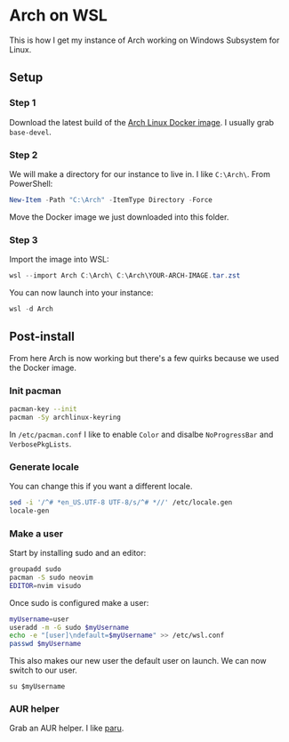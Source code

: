 # Arch on WSL

This is how I get my instance of Arch working on Windows Subsystem for Linux.

## Setup

### Step 1

Download the latest build of the [Arch Linux Docker image](https://gitlab.archlinux.org/archlinux/archlinux-docker/-/releases). I usually grab `base-devel`.

### Step 2

We will make a directory for our instance to live in. I like `C:\Arch\`. From PowerShell:

```powershell
New-Item -Path "C:\Arch" -ItemType Directory -Force
```

Move the Docker image we just downloaded into this folder.

### Step 3

Import the image into WSL:

```powershell
wsl --import Arch C:\Arch\ C:\Arch\YOUR-ARCH-IMAGE.tar.zst
```

You can now launch into your instance:

```powershell
wsl -d Arch
```

## Post-install

From here Arch is now working but there's a few quirks because we used the Docker image.

### Init pacman

```bash
pacman-key --init
pacman -Sy archlinux-keyring
```

In `/etc/pacman.conf` I like to enable `Color` and disalbe `NoProgressBar` and `VerbosePkgLists`.

### Generate locale

You can change this if you want a different locale.

```bash
sed -i '/^# *en_US.UTF-8 UTF-8/s/^# *//' /etc/locale.gen
locale-gen
```

### Make a user

Start by installing sudo and an editor:

```bash
groupadd sudo
pacman -S sudo neovim
EDITOR=nvim visudo
```

Once sudo is configured make a user:

```bash
myUsername=user
useradd -m -G sudo $myUsername
echo -e "[user]\ndefault=$myUsername" >> /etc/wsl.conf
passwd $myUsername
```

This also makes our new user the default user on launch. We can now switch to our user.

```
su $myUsername
```

### AUR helper

Grab an AUR helper. I like [paru](https://github.com/Morganamilo/paru).

